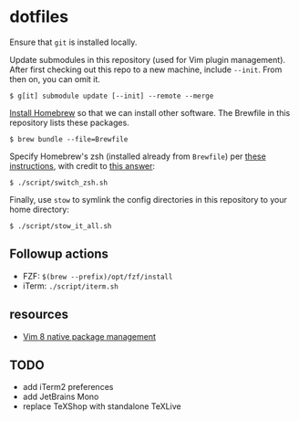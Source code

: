 # dotfiles

Ensure that `git` is installed locally.

Update submodules in this repository (used for Vim plugin management).
After first checking out this repo to a new machine, include `--init`.
From then on, you can omit it.
 
    $ g[it] submodule update [--init] --remote --merge

[Install Homebrew](https://brew.sh/) so that we can install other software.
The Brewfile in this repository lists these packages.

    $ brew bundle --file=Brewfile

Specify Homebrew's zsh (installed already from `Brewfile`) per [these
instructions](https://stackoverflow.com/a/17649823), with credit to [this answer](https://stackoverflow.com/a/3557165):

    $ ./script/switch_zsh.sh

Finally, use `stow` to symlink the config directories in this repository to your home directory:

    $ ./script/stow_it_all.sh

## Followup actions

- FZF: `$(brew --prefix)/opt/fzf/install`
- iTerm: `./script/iterm.sh`

## resources

- [Vim 8 native package management](https://shapeshed.com/vim-packages/)

## TODO

- add iTerm2 preferences
- add JetBrains Mono
- replace TeXShop with standalone TeXLive
